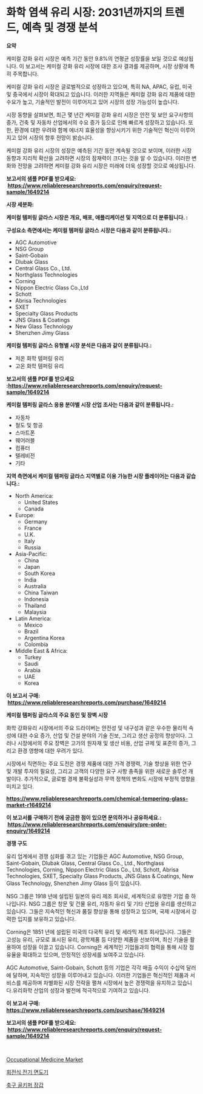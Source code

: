 <p><h1>화학 염색 유리 시장: 2031년까지의 트렌드, 예측 및 경쟁 분석</h1></p><p><strong>요약</strong></p>
<p><p>케미컬 강화 유리 시장은 예측 기간 동안 9.8%의 연평균 성장률을 보일 것으로 예상됩니다. 이 보고서는 케미컬 강화 유리 시장에 대한 조사 결과를 제공하며, 시장 상황에 특히 주목합니다. </p><p>케미컬 강화 유리 시장은 글로벌적으로 성장하고 있으며, 특히 NA, APAC, 유럽, 미국 및 중국에서 시장이 확대되고 있습니다. 이러한 지역들은 케미컬 강화 유리 제품에 대한 수요가 높고, 기술적인 발전이 이루어지고 있어 시장의 성장 가능성이 높습니다. </p><p>시장 동향을 살펴보면, 최근 몇 년간 케미컬 강화 유리 시장은 안전 및 보안 요구사항의 증가, 건축 및 자동차 산업에서의 수요 증가 등으로 인해 빠르게 성장하고 있습니다. 또한, 환경에 대한 우려와 함께 에너지 효율성을 향상시키기 위한 기술적인 혁신이 이루어지고 있어 시장의 향후 전망이 밝습니다. </p><p>케미컬 강화 유리 시장의 성장은 예측된 기간 동안 계속될 것으로 보이며, 이러한 시장 동향과 지리적 확산을 고려하면 시장의 잠재력이 크다는 것을 알 수 있습니다. 이러한 변화와 전망을 고려하면 케미컬 강화 유리 시장은 미래에 더욱 성장할 것으로 예상됩니다.</p></p>
<p><strong>보고서의 샘플 PDF를 받으세요: &nbsp;<a href="https://www.reliableresearchreports.com/enquiry/request-sample/1649214">https://www.reliableresearchreports.com/enquiry/request-sample/1649214</a></strong></p>
<p><strong>시장 세분화:</strong></p>
<p><strong> 케미컬 템퍼링 글라스 시장은 개요, 배포, 애플리케이션 및 지역으로 더 분류됩니다. :</strong></p>
<p><strong>구성요소 측면에서는 케미컬 템퍼링 글라스 시장은 다음과 같이 분류됩니다.:</strong></p>
<p><ul><li>AGC Automotive</li><li>NSG Group</li><li>Saint-Gobain</li><li>Dlubak Glass</li><li>Central Glass Co., Ltd.</li><li>Northglass Technologies</li><li>Corning</li><li>Nippon Electric Glass Co.,Ltd</li><li>Schott</li><li>Abrisa Technologies</li><li>SXET</li><li>Specialty Glass Products</li><li>JNS Glass & Coatings</li><li>New Glass Technology</li><li>Shenzhen Jimy Glass</li></ul></p>
<p><strong> 케미컬 템퍼링 글라스 유형별 시장 분석은 다음과 같이 분류됩니다.:</strong></p>
<p><ul><li>저온 화학 템퍼링 유리</li><li>고온 화학 템퍼링 유리</li></ul></p>
<p><strong>보고서의 샘플 PDF를 받으세요 :<a href="https://www.reliableresearchreports.com/enquiry/request-sample/1649214">https://www.reliableresearchreports.com/enquiry/request-sample/1649214</a></strong></p>
<p><strong> 케미컬 템퍼링 글라스 응용 분야별 시장 산업 조사는 다음과 같이 분류됩니다.:</strong></p>
<p><ul><li>자동차</li><li>철도 및 항공</li><li>스마트폰</li><li>웨어러블</li><li>컴퓨터</li><li>텔레비전</li><li>기타</li></ul></p>
<p><strong>지역 측면에서 케미컬 템퍼링 글라스 지역별로 이용 가능한 시장 플레이어는 다음과 같습니다.:</strong></p>
<p><ul>
    <li>
        North America:
        <ul>
            <li>United States</li>
            <li>Canada</li>
        </ul>
    </li>
    <li>
        Europe:
        <ul>
            <li>Germany</li>
            <li>France</li>
            <li>U.K.</li>
            <li>Italy</li>
            <li>Russia</li>
        </ul>
    </li>
    <li>
        Asia-Pacific:
        <ul>
            <li>China</li>
            <li>Japan</li>
            <li>South Korea</li>
            <li>India</li>
            <li>Australia</li>
            <li>China Taiwan</li>
            <li>Indonesia</li>
            <li>Thailand</li>
            <li>Malaysia</li>
        </ul>
    </li>
    <li>
        Latin America:
        <ul>
            <li>Mexico</li>
            <li>Brazil</li>
            <li>Argentina Korea</li>
            <li>Colombia</li>
        </ul>
    </li>
    <li>
        Middle East & Africa:
        <ul>
            <li>Turkey</li>
            <li>Saudi</li>
            <li>Arabia</li>
            <li>UAE</li>
            <li>Korea</li>
        </ul>
    </li>
    </ul></p>
<p><strong>이 보고서 구매: &nbsp;<a href="https://www.reliableresearchreports.com/purchase/1649214">https://www.reliableresearchreports.com/purchase/1649214</a></strong></p>
<p><strong>케미컬 템퍼링 글라스의 주요 동인 및 장벽 시장</strong></p>
<p><p>화학 강화유리 시장에서의 주요 드라이버는 안전성 및 내구성과 같은 우수한 물리적 속성에 대한 수요 증가, 산업 및 건설 분야의 기술 진보, 그리고 생산 공정의 향상이다. 그러나 시장에서의 주요 장벽은 고가의 원자재 및 생산 비용, 산업 규제 및 표준의 증가, 그리고 환경 영향에 대한 우려가 있다.</p><p>시장에서 직면하는 주요 도전은 경쟁 제품에 대한 가격 경쟁력, 기술 향상을 위한 연구 및 개발 투자의 필요성, 그리고 고객의 다양한 요구 사항 충족을 위한 새로운 솔루션 개발이다. 추가적으로, 글로벌 경제 불확실성과 무역 정책의 변화도 시장에 부정적 영향을 미치고 있다.</p></p>
<p><strong><a href="https://www.reliableresearchreports.com/chemical-tempering-glass-market-r1649214">https://www.reliableresearchreports.com/chemical-tempering-glass-market-r1649214</a></strong></p>
<p><strong>이 보고서를 구매하기 전에 궁금한 점이 있으면 문의하거나 공유하세요.: &nbsp;<a href="https://www.reliableresearchreports.com/enquiry/pre-order-enquiry/1649214">https://www.reliableresearchreports.com/enquiry/pre-order-enquiry/1649214</a></strong></p>
<p><strong>경쟁 구도</strong></p>
<p><p>유리 업계에서 경쟁 심화를 겪고 있는 기업들은 AGC Automotive, NSG Group, Saint-Gobain, Dlubak Glass, Central Glass Co., Ltd., Northglass Technologies, Corning, Nippon Electric Glass Co., Ltd, Schott, Abrisa Technologies, SXET, Specialty Glass Products, JNS Glass & Coatings, New Glass Technology, Shenzhen Jimy Glass 등이 있습니다.</p><p>NSG 그룹은 1918 년에 설립된 일본의 유리 제조 회사로, 세계적으로 유명한 기업 중 하나입니다. NSG 그룹은 창문 및 건물 유리, 자동차 유리 및 기타 산업용 유리를 생산하고 있습니다. 그들은 지속적인 혁신과 품질 향상을 통해 성장하고 있으며, 국제 시장에서 강력한 입지를 보유하고 있습니다.</p><p>Corning은 1851 년에 설립된 미국의 다국적 유리 및 세라믹 제조 회사입니다. 그들은 고성능 유리, 규모로 표시된 유리, 광학제품 등 다양한 제품을 선보이며, 최신 기술을 활용하여 성장을 이끌고 있습니다. Corning은 세계적인 기업들과의 협력을 통해 시장 점유율을 확대하고 있으며, 안정적인 성장세를 보여주고 있습니다.</p><p>AGC Automotive, Saint-Gobain, Schott 등의 기업은 각각 매출 수익이 수십억 달러에 달하며, 지속적인 성장을 이루어내고 있습니다. 이러한 기업들은 혁신적인 제품과 서비스를 제공하며 차별화된 시장 전략을 펼쳐 시장에서 높은 경쟁력을 유지하고 있습니다.유리화학 산업의 성장과 발전에 적극적으로 기여하고 있습니다.</p></p>
<p><strong>이 보고서 구매: &nbsp; <a href="https://www.reliableresearchreports.com/purchase/1649214">https://www.reliableresearchreports.com/purchase/1649214</a></strong></p>
<p><strong>보고서의 샘플 PDF를 받으세요: &nbsp;<a href="https://www.reliableresearchreports.com/enquiry/request-sample/1649214">https://www.reliableresearchreports.com/enquiry/request-sample/1649214</a></strong><strong></strong></p>
<p>&nbsp;</p>
<p><p><a href="https://five-trouble-98a.notion.site/Occupational-Medicine-Market-Focuses-on-Market-Share-Size-and-Projected-Forecast-Till-2031-08dde23dc15447b88f2dec443170ca8c">Occupational Medicine Market</a></p><p><a href="https://medium.com/@leatharoan20231/%EB%A1%9C%ED%84%B0%EB%A6%AC-%EC%A0%84%EA%B8%B0-%EB%A9%B4%EB%8F%84%EA%B8%B0-%EC%8B%9C%EC%9E%A5-%EA%B7%9C%EB%AA%A8%EB%8A%94-%EA%B8%80%EB%A1%9C%EB%B2%8C-%EC%82%B0%EC%97%85%EC%97%90%EC%84%9C-%EC%B5%9C%EC%A0%81%EC%9D%98-%EB%A7%88%EC%BC%80%ED%8C%85-%EC%B1%84%EB%84%90%EC%9D%84-%EB%82%98%ED%83%80%EB%83%85%EB%8B%88%EB%8B%A4-9342356fed4d">회전식 전기 면도기</a></p><p><a href="https://medium.com/@gummibear5656757/2024%EB%85%84%EB%B6%80%ED%84%B0-2031%EB%85%84%EA%B9%8C%EC%A7%80-%EC%98%88%EC%B8%A1%EB%90%9C-%EC%B6%95%EA%B5%AC-%EA%B3%A8%ED%82%A4%ED%8D%BC-%EC%9E%A5%EA%B0%91-%EC%8B%9C%EC%9E%A5-%EB%8F%99%ED%96%A5%EA%B3%BC-%EC%8B%9C%EC%9E%A5-%EB%B6%84%EC%84%9D-db41ae1239ad">축구 골키퍼 장갑</a></p></p>